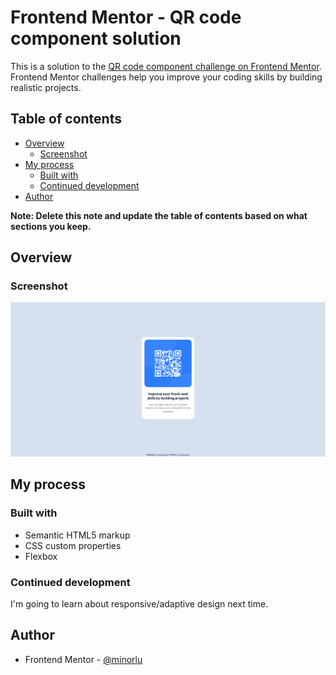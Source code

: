 # Frontend Mentor - QR code component solution

This is a solution to the [QR code component challenge on Frontend Mentor](https://www.frontendmentor.io/challenges/qr-code-component-iux_sIO_H). Frontend Mentor challenges help you improve your coding skills by building realistic projects. 

## Table of contents

- [Overview](#overview)
  - [Screenshot](#screenshot)
- [My process](#my-process)
  - [Built with](#built-with)
  - [Continued development](#continued-development)
- [Author](#author)

**Note: Delete this note and update the table of contents based on what sections you keep.**

## Overview

### Screenshot

![](./images/page_screenshot.png)

## My process

### Built with

- Semantic HTML5 markup
- CSS custom properties
- Flexbox

### Continued development

I'm going to learn about responsive/adaptive design next time.

## Author

- Frontend Mentor - [@minorlu](https://www.frontendmentor.io/profile/minorlu)

